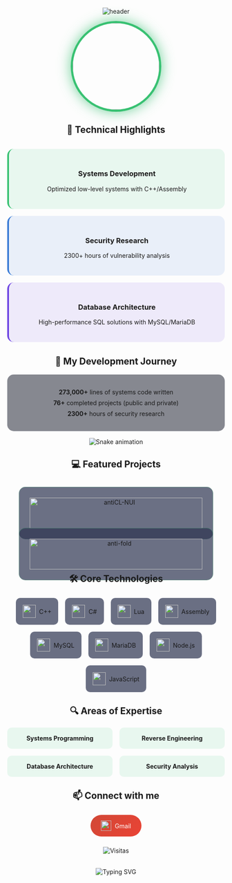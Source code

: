 <div align="center" style="position: relative;">

<!-- Cabeçalho com gradiente animado -->
![header](https://capsule-render.vercel.app/api?type=waving&color=gradient&height=300&section=header&text=Hello,%20I%20am%20Lucas&fontSize=70&animation=fadeIn&fontAlignY=40&desc=Back-end%20Developer%20and%20CyberSecurity%20specialist&descAlignY=65)

<!-- Avatar animado -->
<img src="https://raw.githubusercontent.com/imLocutor/imLocutor/main/profile.gif" width="200" style="border-radius: 50%; border: 5px solid #38C172; box-shadow: 0 0 30px rgba(56,193,114,0.7); animation: float 6s ease-in-out infinite;">

<!-- Seção de Destaques -->
<h2>🌟 Technical Highlights</h2>
<div style="display: grid; grid-template-columns: repeat(auto-fit, minmax(300px, 1fr)); gap: 1rem; margin: 2rem 0;">
  <div style="background: rgba(56,193,114,0.1); padding: 1.5rem; border-radius: 15px; border-left: 4px solid #38C172; transition: all 0.3s;">
    <h3>Systems Development</h3>
    <p>Optimized low-level systems with C++/Assembly</p>
  </div>
  <div style="background: rgba(58,123,213,0.1); padding: 1.5rem; border-radius: 15px; border-left: 4px solid #3A7BD5; transition: all 0.3s;">
    <h3>Security Research</h3>
    <p>2300+ hours of vulnerability analysis</p>
  </div>
  <div style="background: rgba(110,69,226,0.1); padding: 1.5rem; border-radius: 15px; border-left: 4px solid #6E45E2; transition: all 0.3s;">
    <h3>Database Architecture</h3>
    <p>High-performance SQL solutions with MySQL/MariaDB</p>
  </div>
</div>

<!-- Jornada de Desenvolvimento -->
<h2>🚀 My Development Journey</h2>
<div style="background: rgba(16,21,36,0.5); padding: 1.5rem; border-radius: 15px; margin: 1rem 0; max-width: 800px;">
  <p style="margin: 0.5rem 0;"><strong>273,000+</strong> lines of systems code written</p>
  <p style="margin: 0.5rem 0;"><strong>76+</strong> completed projects (public and private)</p>
  <p style="margin: 0.5rem 0;"><strong>2300+</strong> hours of security research</p>
</div>

<!-- Snake Animation -->
![Snake animation](https://raw.githubusercontent.com/imLocutor/imLocutor/output/github-contribution-grid-snake.svg)

<!-- Projetos em Destaque -->
<h2>💻 Featured Projects</h2>
<div style="display: flex; justify-content: center; flex-wrap: wrap; gap: 1.5rem; margin: 2rem 0;">
  <a href="https://github.com/imLocutor/antiCL-NUI" style="text-decoration: none;">
    <div style="background: rgba(45,52,80,0.7); padding: 1.5rem; border-radius: 15px; width: 400px; transition: all 0.3s; border: 1px solid rgba(56,193,114,0.3);">
      <img src="https://github-readme-stats.vercel.app/api/pin/?username=imLocutor&repo=antiCL-NUI&theme=radical" alt="antiCL-NUI" style="width: 100%;">
    </div>
  </a>
  <a href="https://github.com/imLocutor/anti-fold" style="text-decoration: none;">
    <div style="background: rgba(45,52,80,0.7); padding: 1.5rem; border-radius: 15px; width: 400px; transition: all 0.3s; border: 1px solid rgba(56,193,114,0.3);">
      <img src="https://github-readme-stats.vercel.app/api/pin/?username=imLocutor&repo=anti-fold&theme=radical" alt="anti-fold" style="width: 100%;">
    </div>
  </a>
</div>

<!-- Tecnologias -->
<h2>🛠 Core Technologies</h2>
<div style="display: flex; justify-content: center; flex-wrap: wrap; gap: 1rem; margin: 1.5rem 0;">
  <div style="background: rgba(45,52,80,0.7); padding: 1rem; border-radius: 10px; display: flex; align-items: center; gap: 0.5rem; transition: all 0.3s;">
    <img src="https://cdn.jsdelivr.net/gh/devicons/devicon/icons/cplusplus/cplusplus-original.svg" width="30">
    <span>C++</span>
  </div>
  <div style="background: rgba(45,52,80,0.7); padding: 1rem; border-radius: 10px; display: flex; align-items: center; gap: 0.5rem; transition: all 0.3s;">
    <img src="https://cdn.jsdelivr.net/gh/devicons/devicon/icons/csharp/csharp-original.svg" width="30">
    <span>C#</span>
  </div>
  <div style="background: rgba(45,52,80,0.7); padding: 1rem; border-radius: 10px; display: flex; align-items: center; gap: 0.5rem; transition: all 0.3s;">
    <img src="https://cdn.jsdelivr.net/gh/devicons/devicon/icons/lua/lua-original.svg" width="30">
    <span>Lua</span>
  </div>
  <div style="background: rgba(45,52,80,0.7); padding: 1rem; border-radius: 10px; display: flex; align-items: center; gap: 0.5rem; transition: all 0.3s;">
    <img src="https://cdn.jsdelivr.net/gh/devicons/devicon/icons/assembly/assembly-original.svg" width="30">
    <span>Assembly</span>
  </div>
  <div style="background: rgba(45,52,80,0.7); padding: 1rem; border-radius: 10px; display: flex; align-items: center; gap: 0.5rem; transition: all 0.3s;">
    <img src="https://cdn.jsdelivr.net/gh/devicons/devicon/icons/mysql/mysql-original.svg" width="30">
    <span>MySQL</span>
  </div>
  <div style="background: rgba(45,52,80,0.7); padding: 1rem; border-radius: 10px; display: flex; align-items: center; gap: 0.5rem; transition: all 0.3s;">
    <img src="https://cdn.jsdelivr.net/gh/devicons/devicon/icons/mariadb/mariadb-original.svg" width="30">
    <span>MariaDB</span>
  </div>
  <div style="background: rgba(45,52,80,0.7); padding: 1rem; border-radius: 10px; display: flex; align-items: center; gap: 0.5rem; transition: all 0.3s;">
    <img src="https://cdn.jsdelivr.net/gh/devicons/devicon/icons/nodejs/nodejs-original.svg" width="30">
    <span>Node.js</span>
  </div>
  <div style="background: rgba(45,52,80,0.7); padding: 1rem; border-radius: 10px; display: flex; align-items: center; gap: 0.5rem; transition: all 0.3s;">
    <img src="https://cdn.jsdelivr.net/gh/devicons/devicon/icons/javascript/javascript-original.svg" width="30">
    <span>JavaScript</span>
  </div>
</div>

<!-- Áreas de Especialização -->
<h2>🔍 Areas of Expertise</h2>
<div style="display: grid; grid-template-columns: repeat(auto-fit, minmax(200px, 1fr)); gap: 1rem; margin: 1rem 0; max-width: 800px;">
  <div style="background: rgba(56,193,114,0.1); padding: 1rem; border-radius: 10px; text-align: center;">
    <strong>Systems Programming</strong>
  </div>
  <div style="background: rgba(56,193,114,0.1); padding: 1rem; border-radius: 10px; text-align: center;">
    <strong>Reverse Engineering</strong>
  </div>
  <div style="background: rgba(56,193,114,0.1); padding: 1rem; border-radius: 10px; text-align: center;">
    <strong>Database Architecture</strong>
  </div>
  <div style="background: rgba(56,193,114,0.1); padding: 1rem; border-radius: 10px; text-align: center;">
    <strong>Security Analysis</strong>
  </div>
</div>

<!-- Contato -->
<h2>📫 Connect with me</h2>
<div style="display: flex; justify-content: center; gap: 1.5rem; margin: 1.5rem 0;">
  <a href="mailto:locutormp@gmail.com" style="text-decoration: none;">
    <div style="background: linear-gradient(135deg, #D14836, #EA4335); padding: 0.8rem 1.5rem; border-radius: 50px; display: flex; align-items: center; gap: 0.5rem; transition: all 0.3s;">
      <img src="https://cdn.jsdelivr.net/gh/devicons/devicon/icons/google/google-original.svg" width="24">
      <span style="color: white;">Gmail</span>
    </div>
  </a>
</div>

<!-- Contador de visitas -->
<p align="center"> 
  <img src="https://profile-counter.glitch.me/imLocutor/count.svg" alt="Visitas" />
</p>

<!-- Mensagem flutuante -->
<div style="margin-top: 2rem;">
  <img src="https://readme-typing-svg.herokuapp.com?font=Fira+Code&size=18&duration=4000&pause=1000&color=38C172&width=500&lines=Back-end+Developer;CyberSecurity+Specialist;Low-level+Programming+Expert;Always+Learning+New+Things" alt="Typing SVG">
</div>

<style>
  @keyframes float {
    0% { transform: translateY(0px); }
    50% { transform: translateY(-15px); }
    100% { transform: translateY(0px); }
  }
  div:hover {
    transform: translateY(-5px);
    box-shadow: 0 10px 20px rgba(56,193,114,0.3);
  }
</style>

</div>

